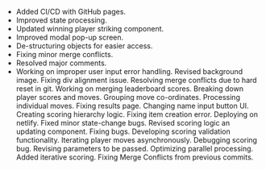 - Added CI/CD with GitHub pages.
- Improved state processing.
- Updated winning player striking component.
- Improved modal pop-up screen.
- De-structuring objects for easier access.
- Fixing minor merge conflicts.
- Resolved major comments.
- Working on improper user input error handling.
Revised background image.
Fixing div alignment issue.
Resolving merge conflicts due to hard reset in git.
Working on merging leaderboard scores.
Breaking down player scores and moves.
Grouping move co-ordinates.
Processing individual moves.
Fixing results page.
Changing name input button UI.
Creating scoring hierarchy logic.
Fixing item creation error.
Deploying on netlify.
Fixed minor state-change bugs.
Revised scoring logic an updating component.
Fixing bugs.
Developing scoring validation functionality.
Iterating player moves asynchronously.
Debugging scoring bug.
Revising parameters to be passed.
Optimizing parallel processing.
Added iterative scoring.
Fixing Merge Conflicts from previous commits.
